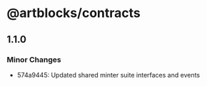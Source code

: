 # @artblocks/contracts

## 1.1.0

### Minor Changes

- 574a9445: Updated shared minter suite interfaces and events
